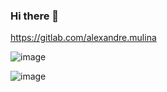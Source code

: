 ### Hi there 👋

https://gitlab.com/alexandre.mulina

![image](https://github.com/alexandremulina/alexandremulina/assets/49921028/7162146a-65ee-4ed8-a2c7-4ccbd2e3e30c)


![image](https://user-images.githubusercontent.com/49921028/177437201-c3e14126-6d53-42ce-9793-97b2dd43252f.png)



